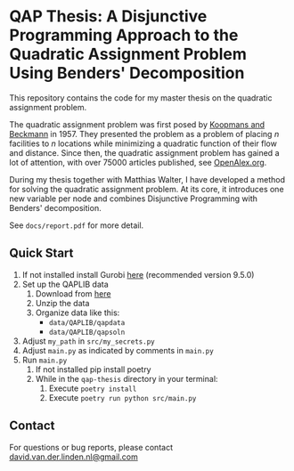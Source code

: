 # QAP Thesis: A Disjunctive Programming Approach to the Quadratic Assignment Problem Using Benders' Decomposition

This repository contains the code for my master thesis on the quadratic assignment problem. 

The quadratic assignment problem was first posed by [Koopmans and Beckmann](10.2307/1907742) in 1957. They presented the problem as a problem of placing $n$ facilities to $n$ locations while minimizing a quadratic function of their flow and distance. Since then, the quadratic assignment problem has gained a lot of attention, with over $75000$ articles published, see [OpenAlex.org](https://openalex.org/works?page=1\&filter=default.search\%3AQuadratic\%20Assignment\%20Problem).

During my thesis together with Matthias Walter, I have developed a method for solving the quadratic assignment problem. At its core, it introduces one new variable per node and combines Disjunctive Programming with Benders' decomposition.

See `docs/report.pdf` for more detail.

## Quick Start
1. If not installed install Gurobi [here](https://www.gurobi.com/downloads/older-versions-gurobi-software/) (recommended version 9.5.0)
2. Set up the QAPLIB data
    1. Download from [here](https://coral.ise.lehigh.edu/data-sets/qaplib/qaplib-problem-instances-and-solutions/)
    2. Unzip the data
    3. Organize data like this:
        * `data/QAPLIB/qapdata`
        * `data/QAPLIB/qapsoln`
3. Adjust `my_path` in `src/my_secrets.py`
4. Adjust `main.py` as indicated by comments in `main.py`
5. Run `main.py`
    1. If not installed pip install poetry
    2. While in the `qap-thesis` directory in your terminal: 
        1. Execute  `poetry install`
        2. Execute `poetry run python src/main.py`

## Contact
For questions or bug reports, please contact david.van.der.linden.nl@gmail.com
